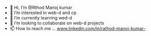 - 👋 Hi, I’m @Rthod Manoj kumar 
- 👀 I’m interested in web-d and cp
- 🌱 I’m currently learning wed-d 
- 💞️ I’m looking to collaborate on web-d projects 
- 📫 How to reach me ... www.linkedin.com/in/rathod-manoj-kumar-

<!---
manojnayak45/manojnayak45 is a ✨ special ✨ repository because its `README.md` (this file) appears on your GitHub profile.
You can click the Preview link to take a look at your changes.
--->
